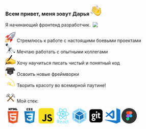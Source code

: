 ### Всем привет, меня зовут Дарья ![](https://github.com/DariaKamenskaya/DariaKamenskaya/blob/main/images/hi.png)

Я начинающий фронтенд разработчик. 
<img align='right' src="https://giphy.com/embed/TEiaISogqJgrEuocni/giphy.gif" width="230">
  
![](https://github.com/DariaKamenskaya/DariaKamenskaya/blob/main/images/rocket.png) Стремлюсь к работе с настоящими боевыми проектами  
![](https://github.com/DariaKamenskaya/DariaKamenskaya/blob/main/images/telestars.png) Мечтаю работать с опытными коллегами  
![](https://github.com/DariaKamenskaya/DariaKamenskaya/blob/main/images/pen.png) Хочу научиться писать чистый и понятный код  
![](https://github.com/DariaKamenskaya/DariaKamenskaya/blob/main/images/cap.png) Освоить новые фреймворки  
![](https://github.com/DariaKamenskaya/DariaKamenskaya/blob/main/images/stars.png) Творить красоту во всемирной паутине!  
  
  
![](https://github.com/DariaKamenskaya/DariaKamenskaya/blob/main/images/molot.png) Мой стек:  
  
![HTML](https://github.com/DariaKamenskaya/DariaKamenskaya/blob/main/images/html.png)
![CSS](https://github.com/DariaKamenskaya/DariaKamenskaya/blob/main/images/css3.png)
![JavaScript](https://github.com/DariaKamenskaya/DariaKamenskaya/blob/main/images/javascript.png)
![React](https://github.com/DariaKamenskaya/DariaKamenskaya/blob/main/images/react.png)
![Webpack](https://github.com/DariaKamenskaya/DariaKamenskaya/blob/main/images/webpack.png)
![Git](https://github.com/DariaKamenskaya/DariaKamenskaya/blob/main/images/git.png)
![Visial Studio Code](https://github.com/DariaKamenskaya/DariaKamenskaya/blob/main/images/visual-studio-code.png)
![Figma](https://github.com/DariaKamenskaya/DariaKamenskaya/blob/main/images/figma.png)


<!--
**DariaKamenskaya/DariaKamenskaya** is a ✨ _special_ ✨ repository because its `README.md` (this file) appears on your GitHub profile.

Here are some ideas to get you started:

- 🔭 I’m currently working on ...
- 🌱 I’m currently learning ...
- 👯 I’m looking to collaborate on ...
- 🤔 I’m looking for help with ...
- 💬 Ask me about ...
- 📫 How to reach me: ...
- 😄 Pronouns: ...
- ⚡ Fun fact: ...
-->
